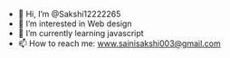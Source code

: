 - 👋 Hi, I’m @Sakshi12222265
- 👀 I’m interested in Web design
- 🌱 I’m currently learning javascript
- 📫 How to reach me: www.sainisakshi003@gmail.com

<!---
Sakshi12222265/Sakshi12222265 is a ✨ special ✨ repository because its `README.md` (this file) appears on your GitHub profile.
You can click the Preview link to take a look at your changes.
--->

